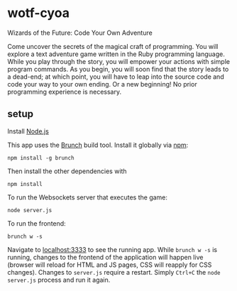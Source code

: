 wotf-cyoa
=========
Wizards of the Future: Code Your Own Adventure

Come uncover the secrets of the magical craft of programming. You will explore a
text adventure game written in the Ruby programming language. While you play
through the story, you will empower your actions with simple program commands.
As you begin, you will soon find that the story leads to a dead-end; at which
point, you will have to leap into the source code and code your way to your own
ending. Or a new beginning! No prior programming experience is necessary.

setup
-----

Install [Node.js](http://nodejs.org)

This app uses the [Brunch](http://brunch.io) build tool. Install it globally via
[npm](https://www.npmjs.org/):

    npm install -g brunch

Then install the other dependencies with

    npm install

To run the Websockets server that executes the game:

    node server.js

To run the frontend:

    brunch w -s

Navigate to [localhost:3333](http://localhost:3333) to see the running app.
While `brunch w -s` is running, changes to the frontend of the application
will happen live (browser will reload for HTML and JS pages, CSS will reapply
for CSS changes). Changes to `server.js` require a restart. Simply `Ctrl+C` the
`node server.js` process and run it again.
